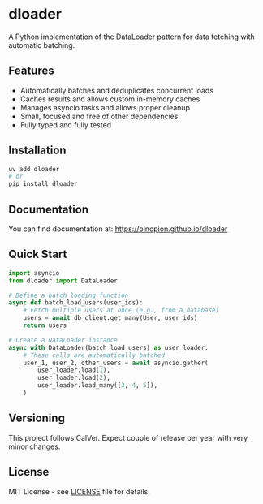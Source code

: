 # dloader

A Python implementation of the DataLoader pattern for data fetching with automatic batching.

## Features

- Automatically batches and deduplicates concurrent loads
- Caches results and allows custom in-memory caches
- Manages asyncio tasks and allows proper cleanup
- Small, focused and free of other dependencies
- Fully typed and fully tested

## Installation

```bash
uv add dloader
# or
pip install dloader
```

## Documentation

You can find documentation at: https://oinopion.github.io/dloader

## Quick Start

```python
import asyncio
from dloader import DataLoader

# Define a batch loading function
async def batch_load_users(user_ids):
    # Fetch multiple users at once (e.g., from a database)
    users = await db_client.get_many(User, user_ids)
    return users

# Create a DataLoader instance
async with DataLoader(batch_load_users) as user_loader:
    # These calls are automatically batched
    user_1, user_2, other_users = await asyncio.gather(
        user_loader.load(1),
        user_loader.load(2),
        user_loader.load_many([3, 4, 5]),
    )
```

## Versioning

This project follows CalVer. Expect couple of release per year with very minor changes.

## License

MIT License - see [LICENSE](./LICENSE) file for details.
